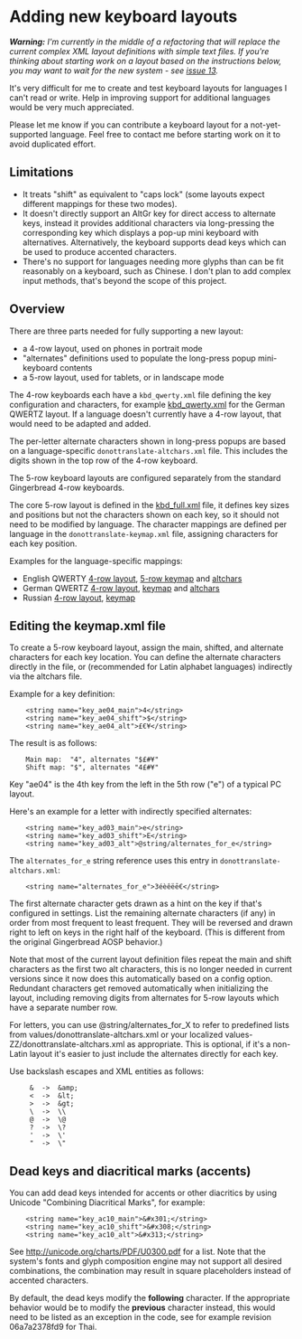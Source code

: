 # Adding new keyboard layouts #

_**Warning:** I'm currently in the middle of a refactoring that will replace the current complex XML layout definitions with simple text files. If you're thinking about starting work on a layout based on the instructions below, you may want to wait for the new system - see [issue 13](https://github.com/klausw/hackerskeyboard/issues/13)._

It's very difficult for me to create and test keyboard layouts for languages I can't read or write. Help in improving support for additional languages would be very much appreciated.

Please let me know if you can contribute a keyboard layout for a not-yet-supported language. Feel free to contact me before starting work on it to avoid duplicated effort.



## Limitations ##

  * It treats "shift" as equivalent to "caps lock" (some layouts expect different mappings for these two modes).
  * It doesn't directly support an AltGr key for direct access to alternate keys, instead it provides additional characters via long-pressing the corresponding key which displays a pop-up mini keyboard with alternatives. Alternatively, the keyboard supports dead keys which can be used to produce accented characters.
  * There's no support for languages needing more glyphs than can be fit reasonably on a keyboard, such as Chinese. I don't plan to add complex input methods, that's beyond the scope of this project.

## Overview ##

There are three parts needed for fully supporting a new layout:
  * a 4-row layout, used on phones in portrait mode
  * "alternates" definitions used to populate the long-press popup mini-keyboard contents
  * a 5-row layout, used for tablets, or in landscape mode

The 4-row keyboards each have a `kbd_qwerty.xml` file defining the key configuration and characters, for example [kbd\_qwerty.xml](https://github.com/klausw/hackerskeyboard/blob/master/java/res/xml-de/kbd_qwerty.xml) for the German QWERTZ layout. If a language doesn't currently have a 4-row layout, that would need to be adapted and added.

The per-letter alternate characters shown in long-press popups are based on a language-specific `donottranslate-altchars.xml` file. This includes the digits shown in the top row of the 4-row keyboard.

The 5-row keyboard layouts are configured separately from the standard Gingerbread 4-row keyboards.

The core 5-row layout is defined in the [kbd\_full.xml](https://github.com/klausw/hackerskeyboard/blob/master/java/res/xml/kbd_full.xml) file, it defines key sizes and positions but not the characters shown on each key, so it should not need to be modified by language. The character mappings are defined per language in the `donottranslate-keymap.xml` file, assigning characters for each key position.

Examples for the language-specific mappings:
  * English QWERTY [4-row layout](https://github.com/klausw/hackerskeyboard/blob/master/java/res/xml/kbd_qwerty.xml), [5-row keymap](https://github.com/klausw/hackerskeyboard/blob/master/java/res/values/donottranslate-keymap.xml) and [altchars](https://github.com/klausw/hackerskeyboard/blob/master/java/res/values/donottranslate-altchars.xml)
  * German QWERTZ [4-row layout](https://github.com/klausw/hackerskeyboard/blob/master/java/res/xml-de/kbd_qwerty.xml), [keymap](https://github.com/klausw/hackerskeyboard/blob/master/java/res/values-de/donottranslate-keymap.xml) and [altchars](https://github.com/klausw/hackerskeyboard/blob/master/java/res/values-de/donottranslate-altchars.xml)
  * Russian [4-row layout](https://github.com/klausw/hackerskeyboard/blob/master/java/res/xml-ru/kbd_qwerty.xml), [keymap](https://github.com/klausw/hackerskeyboard/blob/master/java/res/values-ru/donottranslate-keymap.xml)

## Editing the keymap.xml file ##

To create a 5-row keyboard layout, assign the main, shifted, and alternate characters for each key location. You can define the alternate characters directly in the file, or (recommended for Latin alphabet languages) indirectly via the altchars file.

Example for a key definition:
```
    <string name="key_ae04_main">4</string>
    <string name="key_ae04_shift">$</string>
    <string name="key_ae04_alt">£€¥</string>
```

The result is as follows:
```
    Main map:  "4", alternates "$£#¥"
    Shift map: "$", alternates "4£#¥"
```

Key "ae04" is the 4th key from the left in the 5th row ("e") of a typical PC layout.

Here's an example for a letter with indirectly specified alternates:

```
    <string name="key_ad03_main">e</string>
    <string name="key_ad03_shift">E</string>
    <string name="key_ad03_alt">@string/alternates_for_e</string>
```

The `alternates_for_e` string reference uses this entry in `donottranslate-altchars.xml`:
```
    <string name="alternates_for_e">3éèêëē€</string>
```

The first alternate character gets drawn as a hint on the key if that's configured in settings. List the remaining alternate characters (if any) in order from most frequent to least frequent. They will be reversed and drawn right to left on keys in the right half of the keyboard. (This is different from the original Gingerbread AOSP behavior.)

Note that most of the current layout definition files repeat the main and shift characters as the first two alt characters, this is no longer needed in current versions since it now does this automatically based on a config option. Redundant characters get removed automatically when initializing the layout, including removing digits from alternates for 5-row layouts which have a separate number row.

For letters, you can use @string/alternates\_for\_X to refer to predefined lists from values/donottranslate-altchars.xml or your localized values-ZZ/donottranslate-altchars.xml as appropriate. This is optional, if it's a non-Latin layout it's easier to just include the alternates directly for each key.

Use backslash escapes and XML entities as follows:
```
     &  ->  &amp;
     <  ->  &lt;
     >  ->  &gt;
     \  ->  \\
     @  ->  \@
     ?  ->  \?
     '  ->  \'
     "  ->  \"
```

## Dead keys and diacritical marks (accents) ##

You can add dead keys intended for accents or other diacritics by using Unicode "Combining Diacritical Marks", for example:

```
    <string name="key_ac10_main">&#x301;</string>
    <string name="key_ac10_shift">&#x308;</string>
    <string name="key_ac10_alt">&#x313;</string>
```

See http://unicode.org/charts/PDF/U0300.pdf for a list. Note that the system's fonts and glyph composition engine may not support all desired combinations, the combination may result in square placeholders instead of accented characters.

By default, the dead keys modify the **following** character. If the appropriate behavior would be to modify the **previous** character instead, this would need to be listed as an exception in the code, see for example revision 06a7a2378fd9 for Thai.